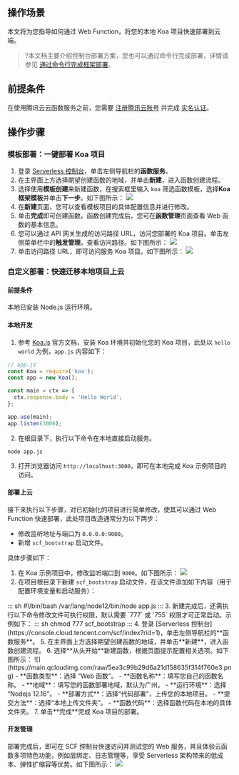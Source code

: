 ## 操作场景

本文将为您指导如何通过 Web Function，将您的本地 Koa 项目快速部署到云端。


>?本文档主要介绍控制台部署方案，您也可以通过命令行完成部署，详情请参见 [通过命令行完成框架部署](https://cloud.tencent.com/document/product/583/59439)。


## 前提条件

在使用腾讯云云函数服务之前，您需要 [注册腾讯云账号](https://cloud.tencent.com/register?s_url=https%3A%2F%2Fcloud.tencent.com%2F) 并完成 [实名认证](https://cloud.tencent.com/document/product/378/3629)。


## 操作步骤

### 模板部署：一键部署 Koa 项目

1. 登录 [Serverless 控制台](https://console.cloud.tencent.com/scf/index?rid=1)，单击左侧导航栏的**函数服务**。
2. 在主界面上方选择期望创建函数的地域，并单击**新建**，进入函数创建流程。
3. 选择使用**模板创建**来新建函数，在搜索框里输入 `koa` 筛选函数模板，选择**Koa 框架模板**并单击**下一步**。如下图所示： 
![](https://main.qcloudimg.com/raw/67e860041f7dca7b7efb4b9da256da5e.png)
4. 在**新建**页面，您可以查看模板项目的具体配置信息并进行修改。
5. 单击**完成**即可创建函数。函数创建完成后，您可在**函数管理**页面查看 Web 函数的基本信息。
6. 您可以通过 API 网关生成的访问路径 URL，访问您部署的 Koa 项目。单击左侧菜单栏中的**触发管理**，查看访问路径。如下图所示： 
![](https://main.qcloudimg.com/raw/c724c2fe052235c27dcc1a3cd17230c1.png)
7. 单击访问路径 URL，即可访问服务 Koa 项目。如下图所示： 
![](https://main.qcloudimg.com/raw/44a7c67e3ddf49af40a368d893979f28.png)


### 自定义部署：快速迁移本地项目上云


#### 前提条件

本地已安装 Node.js 运行环境。

#### 本地开发

1. 参考 [Koa.js](https://koajs.com/) 官方文档，安装 Koa 环境并初始化您的 Koa 项目，此处以 `hello world` 为例，`app.js` 内容如下：
```js
// app.js
const Koa = require('koa');
const app = new Koa();

const main = ctx => {
  ctx.response.body = 'Hello World';
};

app.use(main);
app.listen(3000);
```
2. 在根目录下，执行以下命令在本地直接启动服务。
```shell
node app.js
```
3. 打开浏览器访问 `http://localhost:3000`，即可在本地完成 Koa 示例项目的访问。



#### 部署上云

接下来执行以下步骤，对已初始化的项目进行简单修改，使其可以通过 Web Function 快速部署，此处项目改造通常分为以下两步：

- 修改监听地址与端口为 `0.0.0.0:9000`。
- 新增 `scf_bootstrap` 启动文件。

具体步骤如下：
1. 在 Koa 示例项目中，修改监听端口到 `9000`。如下图所示： 
![](https://main.qcloudimg.com/raw/193b4e029355a0956eb5bfcb154c9ad3.png)
2. 在项目根目录下新建 `scf_bootstrap` 启动文件，在该文件添加如下内容（用于配置环境变量和启动服务）：
<dx-codeblock>
:::  sh
#!/bin/bash
/var/lang/node12/bin/node app.js
:::
</dx-codeblock>
3. 新建完成后，还需执行以下命令修改文件可执行权限，默认需要 `777` 或 `755` 权限才可正常启动。示例如下：
<dx-codeblock>
:::  sh
chmod 777 scf_bootstrap
:::
</dx-codeblock>
4. 登录 [Serverless 控制台](https://console.cloud.tencent.com/scf/index?rid=1)，单击左侧导航栏的**函数服务**。
5. 在主界面上方选择期望创建函数的地域，并单击**新建**，进入函数创建流程。
6. 选择**从头开始**新建函数，根据页面提示配置相关选项。如下图所示： 
![](https://main.qcloudimg.com/raw/5ea3c99b29d6a21d158635f314f760e3.png)
	- **函数类型**：选择 “Web 函数”。
	- **函数名称**：填写您自己的函数名称。
	- **地域**：填写您的函数部署地域，默认为广州。
	- **运行环境**：选择 “Nodejs 12.16”。
	- **部署方式**：选择“代码部署”，上传您的本地项目。
	- **提交方法**：选择“本地上传文件夹”。
	- **函数代码**：选择函数代码在本地的具体文件夹。
7. 单击**完成**完成 Koa 项目的部署。




#### 开发管理
部署完成后，即可在 SCF 控制台快速访问并测试您的 Web 服务，并且体验云函数多项特色功能，例如层绑定、日志管理等，享受 Serverless 架构带来的低成本、弹性扩缩容等优势。如下图所示： 
![](https://main.qcloudimg.com/raw/91b6eac8f59ca4f4fc22a6b0b9dbaf4e.png)
